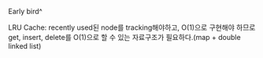 Early bird^

LRU Cache: recently used된 node를 tracking해야하고, O(1)으로 구현해야 하므로 get, insert, delete를 O(1)으로 할 수 있는 자료구조가 필요하다.(map + double linked list)
